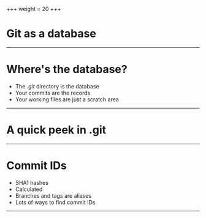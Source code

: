 +++
weight = 20
+++

# Git as a database

----

# Where's the database?

* The *.git* directory is the database
* Your commits are the records
* Your working files are just a scratch area

----

# A quick peek in .git

----

# Commit IDs

* SHA1 hashes
* Calculated 
* Branches and tags are aliases  
* Lots of ways to find commit IDs

----


